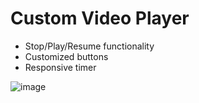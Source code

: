 # Custom Video Player
- Stop/Play/Resume functionality 
- Customized buttons
- Responsive timer

![image](https://user-images.githubusercontent.com/58284313/150229961-41451963-21f3-45f6-a61f-38d02ee6fffd.png)
